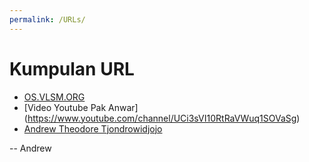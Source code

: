 ```yaml
---
permalink: /URLs/
---
```


# Kumpulan URL

* [OS.VLSM.ORG](https://os.vlsm.org/)
* [Video Youtube Pak Anwar] (https://www.youtube.com/channel/UCi3sVI10RtRaVWuq1SOVaSg)
* [Andrew Theodore Tjondrowidjojo](../)

-- Andrew
